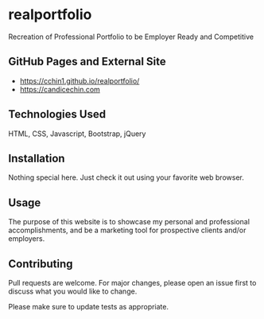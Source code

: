 # realportfolio
Recreation of Professional Portfolio to be Employer Ready and Competitive

## GitHub Pages and External Site
* https://cchin1.github.io/realportfolio/
* https://candicechin.com 

## Technologies Used
HTML, CSS, Javascript, Bootstrap, jQuery

## Installation
Nothing special here.  Just check it out using your favorite web browser.

## Usage
The purpose of this website is to showcase my personal and professional accomplishments, and be a marketing tool for prospective clients and/or employers.

## Contributing
Pull requests are welcome. For major changes, please open an issue first to discuss what you would like to change.

Please make sure to update tests as appropriate.
